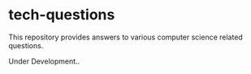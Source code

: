 # tech-questions
This repository provides answers to various computer science related questions.

Under Development..
